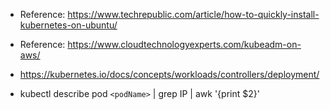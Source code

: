 * Reference: https://www.techrepublic.com/article/how-to-quickly-install-kubernetes-on-ubuntu/

* Reference: https://www.cloudtechnologyexperts.com/kubeadm-on-aws/

* https://kubernetes.io/docs/concepts/workloads/controllers/deployment/

* kubectl describe pod `<podName>` | grep IP | awk '{print $2}'

